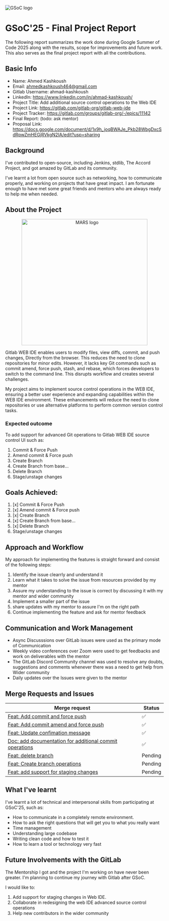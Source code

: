 ![GSoC logo](https://user-images.githubusercontent.com/77677278/130192540-6af44626-154e-4a42-b0e1-ae2537008d81.png)

# GSoC'25 - Final Project Report

The following report summarizes the work done during Google Summer of Code 2025 along with the results, scope for improvements and future work. This also serves as the final project report with all the contributions.

## Basic Info

- Name: Ahmed Kashkoush
- Email: ahmedkashkoush464@gmail.com
- Gitlab Username: ahmad-kashkoush
- LinkedIn: https://www.linkedin.com/in/ahmad-kashkoush/
- Project Title: Add additional source control operations to the Web IDE
- Project Link: https://gitlab.com/gitlab-org/gitlab-web-ide
- Project Tracker: https://gitlab.com/groups/gitlab-org/-/epics/11142
- Final Report: (todo: ask mentor)
- Proposal Link: https://docs.google.com/document/d/1x9h_joqBWAJe_Pkb28WbgDxcSdRpwZmHEGjRVkgN2IA/edit?usp=sharing

  
## Background

I've contributed to open-source, including Jenkins, stdlib, The Accord Project, and got amazed by GitLab and its community. 

I've learnt a lot from open source such as networking, how to communicate properly, and working on projects that have great impact. I am fortunate enough to have met some great friends and mentors who are always ready to help me when needed.

## About the Project 

<div align="center">
    <img src="https://cdn.cookielaw.org/logos/aa14a5c8-79e3-442a-8177-464ad850b19d/e46c1d0d-1f66-481f-bc06-5427671431da/253e6fee-c4c0-4b60-bc35-79cdae5dda32/gitlab-logo-100.png" width="400" alt="MARS logo">
</div>

Gitlab WEB IDE enables users to modify files, view diffs, commit, and push changes, Directly from the browser. This reduces the need to clone repositories for minor edits. However, it lacks key Git commands such as commit amend, force push, stash, and rebase, which forces developers to switch to the command line. This disrupts workflow and creates several challenges.

My project aims to implement source control operations in the WEB IDE, ensuring a better user experience and expanding capabilities within the WEB IDE environment. These enhancements will reduce the need to clone repositories or use alternative platforms to perform common version control tasks.

### Expected outcome
To add support for advanced Git operations to Gitlab WEB IDE source control UI such as:
1. Commit & Force Push
2. Amend commit & Force push
3. Create Branch
4. Create Branch from base...
5. Delete Branch
6. Stage/unstage changes

## Goals Achieved:

1. [x] Commit & Force Push
2. [x] Amend commit & Force push
3. [x] Create Branch
4. [x] Create Branch from base...
5. [x] Delete Branch
6. Stage/unstage changes

## Approach and Workflow

My approach for implementing the features is straight forward and consist of the following steps:
1. Identify the issue clearrly and understand it
2. Learn what it takes to solve the issue from resources provided by my mentor
3. Assure my understanding to the issue is correct by discussing it with my mentor and wider community
4. Implement a smaller part of the issue
5. share updates with my mentor to assure I'm on the right path
6. Continue implementing the feature and ask for mentor feedback

## Communication and Work Management
- Async Discusssions over GitLab issues were used as the primary mode of Communication
- Weekly video conferences over Zoom were used to get feedbacks and work on deliverables with the mentor
- The GitLab Discord Community channel was used to resolve any doubts, suggestions and comments whenever there was a need to get help from Wider community
- Daily updates over the Issues were given to the mentor


## Merge Requests and Issues

| Merge request                                                                                                           | Status  |
| ----------------------------------------------------------------------------------------------------------------------- | ------- |
| [Feat: Add commit and force push](https://gitlab.com/gitlab-org/gitlab-web-ide/-/merge_requests/497)                    | ✅       |
| [Feat: Add commit amend and force push](https://gitlab.com/gitlab-org/gitlab-web-ide/-/merge_requests/507)              | ✅       |
| [Feat: Update confimation message](https://gitlab.com/gitlab-org/gitlab-web-ide/-/merge_requests/540)                   | ✅       |
| [Doc: add documentation for additional commit operations](https://gitlab.com/gitlab-org/gitlab/-/merge_requests/196036) | ✅       |
| [Feat: delete branch](https://gitlab.com/gitlab-org/gitlab-web-ide/-/merge_requests/539)                                | Pending |
| [Feat: Create branch operations](https://gitlab.com/gitlab-org/gitlab-web-ide/-/merge_requests/534)                     | Pending |
| [Feat: add support for staging changes](https://gitlab.com/gitlab-org/gitlab-web-ide/-/merge_requests/523)              | Pending |
## What I've learnt

I've learnt a lot of technical and interpersonal skills from participating at GSoC'25, such as:

- How to communicate in a completely remote environment.
- How to ask the right questions that will get you to what you really want
- Time management
- Understanding large codebase
- Writing clean code and how to test it
- How to learn a tool or technology very fast



## Future Involvements with the GitLab

The Mentorship I got and the project I'm working on have never been greater. I'm planning to continue my journey with Gitlab after GSoC. 

I would like to:
1. Add support for staging changes in Web IDE. 
2. Collaborate in redesigning the web IDE advanced source control operations
3. Help new contributors in the wider community


